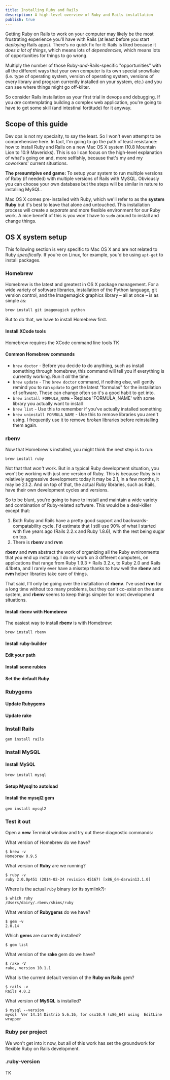 ```yaml
---
title: Installing Ruby and Rails
description: A high-level overview of Ruby and Rails installation
publish: true
---
```


Getting Ruby on Rails to work on your computer may likely be the most frustrating experience you'll have with Rails (at least before you start _deploying_ Rails apps). There's no quick fix for it: Rails is liked because it _does a lot of things_, which means lots of _dependencies_, which means lots of opportunities for things to go wrong.

Multiply the number of those Ruby-*and*-Rails-specific "opportunities" with all the different ways that your own computer is its own special snowflake (i.e. type of operating system, version of operating system, versions of every library and program currently installed on your system, etc.) and you can see where things might go off-kilter.

So consider Rails installation as your first trial in devops and debugging. If you _are_ contemplating building a complex web application, you're going to have to get some skill (and intestinal fortitude) for it anyway.


## Scope of this guide

Dev ops is not my specialty, to say the least. So I won't even attempt to be comprehensive here. In fact, I'm going to go the path of least resistance: how to install Ruby and Rails on a new Mac OS X system (10.8 Mountain Lion to 10.9 Mavericks). This is so I can focus on the high-level explanation of what's going on and, more selfishly, because that's my and my coworkers' current situations.

__The presumtpive end game:__ To setup your system to run multiple versions of Ruby (if needed) with multiple versions of Rails with MySQL. Obviously you can choose your own database but the steps will be similar in nature to installing MySQL.

Mac OS X comes pre-installed with Ruby, which we'll refer to as the __system Ruby__ but it's best to leave that alone and untouched. This installation process will create a _separate_ and more flexible environment for our Ruby work. A nice benefit of this is you won't have to `sudo` around to install and change things.

## OS X system setup

This following section is very specific to Mac OS X and are not related to Ruby _specifically_. If you're on Linux, for example, you'd be using `apt-get` to install packages.

### Homebrew

Homebrew is the latest and greatest in OS X package management. For a wide variety of software libraries, installation of the Python language, git version control, and the Imagemagick graphics library &ndash; all at once &ndash; is as simple as:

    brew install git imagemagick python


But to do that, we have to install Homebrew first.

#### Install XCode tools

Homebrew requires the XCode command line tools TK

#### Common Homebrew commands

- `brew doctor` - Before you decide to do anything, such as install something through homebrew, this command will tell you if everything is currently working. Run it *all* the time.
- `brew update` - The `brew doctor` command, if nothing else, will gently remind you to run `update` to get the latest "formulas" for the installation of software. These can change often so it's a good habit to get into.
- `brew install FORMULA_NAME` - Replace 'FORMULA_NAME' with some library you actually want to install
- `brew list` - Use this to remember if you've actually installed something
- `brew uninstall FORMULA_NAME` - Use this to remove libraries you aren't using. I frequently use it to remove _broken_ libraries before reinstalling them again.



### rbenv

Now that Homebrew's installed, you might think the next step is to run:

    brew install ruby

Not that that _won't_ work. But in a typical Ruby development situation, you won't be working with just one version of Ruby. This is because Ruby is in relatively aggressive development: today it may be 2.1, in a few months, it may be 2.1.2. And on top of that, the actual Ruby libraries, such as Rails, have their own development cycles and versions.

So to be blunt, you're going to have to install and maintain a wide variety and combination of Ruby-related software. This would be a deal-killer except that:

1. Both Ruby and Rails have a pretty good support and backwards-compatability cycle. I'd estimate that I still use 90% of what I started with five years ago (Rails 2.2.x and Ruby 1.8.6), with the rest being sugar on top.
2. There is __rbenv__ and __rvm__

__rbenv__ and __rvm__ abstract the work of organizing all the Ruby evnironments that you end up installing. I do my work on 3 different computers, on applications that range from Ruby 1.9.3 + Rails 3.2.x, to Ruby 2.0 and Rails 4.1beta, and I rarely ever have a misstep thanks to how well the __rbenv__ and __rvm__ helper libraries take care of things.

That said, I'll only be going over the installation of __rbenv__. I've used __rvm__ for a long time without too many problems, but they can't co-exist on the same system, and __rbenv__ seems to keep things simpler for most development situations.


#### Install rbenv with Homebrew

The easiest way to install __rbenv__ is with Homebrew:

    brew install rbenv


#### Install ruby-builder


#### Edit your path


#### Install some rubies


#### Set the default Ruby


### Rubygems

#### Update Rubygems

#### Update rake 


### Install Rails

    gem install rails

### Install MySQL

#### Install MySQL 

    brew install mysql

#### Setup Mysql to autoload

#### Install the mysql2 gem

    gem install mysql2


### Test it out

Open a __new__ Terminal window and try out these diagnostic commands:

What version of Homebrew do we have?

    $ brew -v
    Homebrew 0.9.5


What version of __Ruby__ are we running?

    $ ruby -v
    ruby 2.0.0p451 (2014-02-24 revision 45167) [x86_64-darwin13.1.0]

Where is the actual `ruby` binary (or its symlink?):

    $ which ruby
    /Users/dairy/.rbenv/shims/ruby

What version of __Rubygems__ do we have?

    $ gem -v
    2.0.14

Which __gems__ are currently installed?

    $ gem list

What version of the __rake__ gem do we have?

    $ rake -V
    rake, version 10.1.1

What is the current default version of the __Ruby on Rails__ gem?

    $ rails -v
    Rails 4.0.2


What version of __MySQL__ is installed?

    $ mysql --version
    mysql  Ver 14.14 Distrib 5.6.16, for osx10.9 (x86_64) using  EditLine wrapper



### Ruby per project

We won't get into it now, but all of this work has set the groundwork for flexible Ruby on Rails development.

### .ruby-version

TK




    


